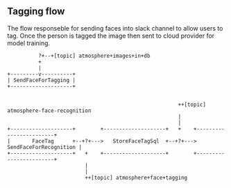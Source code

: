﻿## Tagging flow

The flow responseble for sending faces into slack channel to allow users to tag. Once the person is tagged the image then sent to cloud provider for model training.

```
          ?+--+[topic] atmosphere+images+in+db
          +
          |
+---------v----------+ 
| SendFaceForTagging | 
+--------------------+ 


                                                       ++[topic] atmosphere-face-recognition
                                                       |
                                                       |
+--------------------+        +--------------------+   +    +------------------------+
|       FaceTag      +--+?+--->   StoreFaceTagSql  +--+?+---> SendFaceForRecognition |
+--------------------+   +    +--------------------+        +------------------------+
                         |
                         |
                         ++[topic] atmosphere+face+tagging

```
